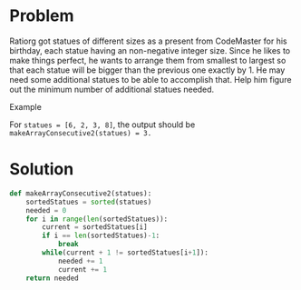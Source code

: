 # Problem
Ratiorg got statues of different sizes as a present from CodeMaster for his birthday, each statue having an non-negative integer size. Since he likes to make things perfect, he wants to arrange them from smallest to largest so that each statue will be bigger than the previous one exactly by 1. He may need some additional statues to be able to accomplish that. Help him figure out the minimum number of additional statues needed.

Example

For `statues = [6, 2, 3, 8]`, the output should be
`makeArrayConsecutive2(statues) = 3.`
# Solution
```python
def makeArrayConsecutive2(statues):
    sortedStatues = sorted(statues)
    needed = 0    
    for i in range(len(sortedStatues)):
        current = sortedStatues[i]
        if i == len(sortedStatues)-1:
            break
        while(current + 1 != sortedStatues[i+1]):
            needed += 1
            current += 1
    return needed
```
